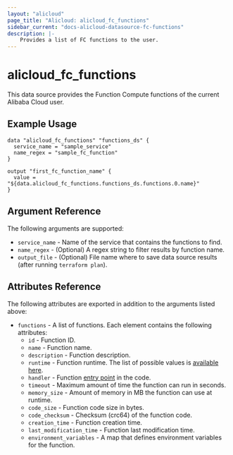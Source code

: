 ```yaml
---
layout: "alicloud"
page_title: "Alicloud: alicloud_fc_functions"
sidebar_current: "docs-alicloud-datasource-fc-functions"
description: |-
    Provides a list of FC functions to the user.
---
```


# alicloud\_fc_functions

This data source provides the Function Compute functions of the current Alibaba Cloud user.

## Example Usage

```
data "alicloud_fc_functions" "functions_ds" {
  service_name = "sample_service"
  name_regex = "sample_fc_function"
}

output "first_fc_function_name" {
  value = "${data.alicloud_fc_functions.functions_ds.functions.0.name}"
}
```

## Argument Reference

The following arguments are supported:

* `service_name` - Name of the service that contains the functions to find.
* `name_regex` - (Optional) A regex string to filter results by function name.
* `output_file` - (Optional) File name where to save data source results (after running `terraform plan`).

## Attributes Reference

The following attributes are exported in addition to the arguments listed above:

* `functions` - A list of functions. Each element contains the following attributes:
  * `id` - Function ID.
  * `name` - Function name.
  * `description` - Function description.
  * `runtime` - Function runtime. The list of possible values is [available here](https://www.alibabacloud.com/help/doc-detail/52077.htm).
  * `handler` - Function [entry point](https://www.alibabacloud.com/help/doc-detail/62213.htm) in the code.
  * `timeout` - Maximum amount of time the function can run in seconds.
  * `memory_size` - Amount of memory in MB the function can use at runtime.
  * `code_size` - Function code size in bytes.
  * `code_checksum` - Checksum (crc64) of the function code.
  * `creation_time` - Function creation time.
  * `last_modification_time` - Function last modification time.
  * `environment_variables` -  A map that defines environment variables for the function.
